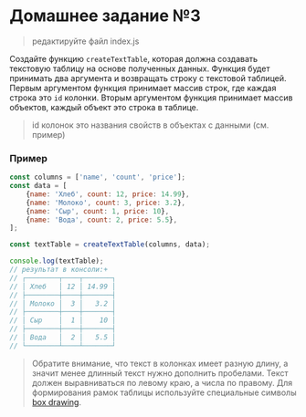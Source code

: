 Домашнее задание №3
===================

> редактируйте файл index.js

Создайте функцию `createTextTable`, которая должна создавать текстовую таблицу на основе полученных данных.
Функция будет принимать два аргумента и возвращать строку с текстовой таблицей.
Первым аргументом функция принимает массив строк, где каждая строка это `id` колонки.
Вторым аргументом функция принимает массив объектов, каждый объект это строка в таблице.

> id колонок это названия свойств в объектах с данными (см. пример)

### Пример

```javascript
const columns = ['name', 'count', 'price'];
const data = [
    {name: 'Хлеб', count: 12, price: 14.99},
    {name: 'Молоко', count: 3, price: 3.2},
    {name: 'Сыр', count: 1, price: 10},
    {name: 'Вода', count: 2, price: 5.5},
];

const textTable = createTextTable(columns, data);

console.log(textTable);
// результат в консоли:+
// ┌────────┬────┬───────┐
// │ Хлеб   │ 12 │ 14.99 │
// ├────────┼────┼───────┤
// │ Молоко │  3 │   3.2 │
// ├────────┼────┼───────┤
// │ Сыр    │  1 │    10 │
// ├────────┼────┼───────┤
// │ Вода   │  2 │   5.5 │
// └────────┴────┴───────┘
```

> Обратите внимание, что текст в колонках имеет разную длину, а значит менее длинный текст нужно дополнить пробелами.
> Текст должен выравниваться по левому краю, а числа по правому.
> Для формирования рамок таблицы используйте специальные символы [box drawing](https://unicode-table.com/en/blocks/box-drawing/).
